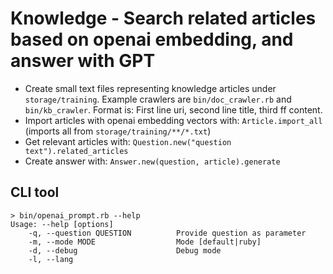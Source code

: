 # Knowledge - Search related articles based on openai embedding, and answer with GPT

- Create small text files representing knowledge articles under `storage/training`.
  Example crawlers are `bin/doc_crawler.rb` and `bin/kb_crawler`.
  Format is: First line uri, second line title, third ff content.
- Import articles with openai embedding vectors with:
  `Article.import_all` (imports all from `storage/training/**/*.txt`)
- Get relevant articles with: `Question.new("question text").related_articles`
- Create answer with: `Answer.new(question, article).generate`

## CLI tool

```
> bin/openai_prompt.rb --help
Usage: --help [options]
    -q, --question QUESTION          Provide question as parameter
    -m, --mode MODE                  Mode [default|ruby]
    -d, --debug                      Debug mode
    -l, --lang
```
